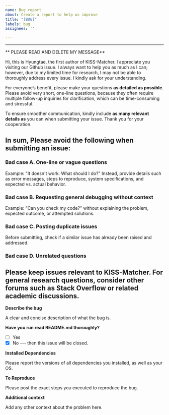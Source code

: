 ```yaml
---
name: Bug report
about: Create a report to help us improve
title: "[BUG]"
labels: bug
assignees: ''

---
```


-------------------------------------------------------------------
** PLEASE READ AND DELETE MY MESSAGE**

Hi, this is Hyungtae, the first author of KISS-Matcher. I appreciate you visiting our Github issue. I always want to help you as much as I can; however, due to my limited time for research, I may not be able to thoroughly address every issue. I kindly ask for your understanding. 

For everyone’s benefit, please make your questions **as detailed as possible**. Please avoid very short, one-line questions, because they often require multiple follow-up inquiries for clarification, which can be time-consuming and stressful. 

To ensure smoother communication, kindly include **as many relevant details as** you can when submitting your issue. Thank you for your cooperation.

## In sum, Please avoid the following when submitting an issue:

### Bad case A. One-line or vague questions

Example: "It doesn't work. What should I do?"
Instead, provide details such as error messages, steps to reproduce, system specifications, and expected vs. actual behavior.

### Bad case B. Requesting general debugging without context

Example: "Can you check my code?" without explaining the problem, expected outcome, or attempted solutions.

### Bad case C. Posting duplicate issues

Before submitting, check if a similar issue has already been raised and addressed.

 ### Bad case D. Unrelated questions

Please keep issues relevant to KISS-Matcher. For general research questions, consider other forums such as Stack Overflow or related academic discussions.
-------------------------------------------------------------------

**Describe the bug**

A clear and concise description of what the bug is.

**Have you run read README.md thoroughly?**

- [ ] Yes
- [x] No --- then this issue will be closed.

**Installed Dependencies**

Please report the versions of all dependencies you installed, as well as your OS.

**To Reproduce**

Please post the exact steps you executed to reproduce the bug.

**Additional context**

Add any other context about the problem here.
